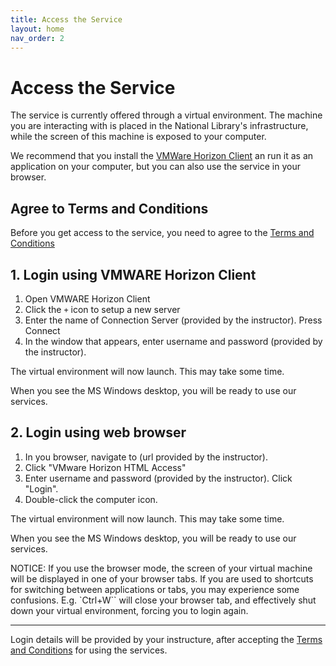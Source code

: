 ```yaml
---
title: Access the Service
layout: home
nav_order: 2
---
```


# Access the Service

The service is currently offered through a virtual environment. The machine you are interacting with is placed in the National Library's infrastructure, while the screen of this machine is exposed to your computer.

We recommend that you install the [VMWare Horizon Client](https://www.vmware.com/go/viewclients) an run it as an application on your computer, but you can also use the service in your browser.

## Agree to Terms and Conditions

Before you get access to the service, you need to agree to the [Terms and Conditions](./terms-conditions.md)

## 1. Login using VMWARE Horizon Client

1. Open VMWARE Horizon Client
2. Click the `+` icon to setup a new server
3. Enter the name of Connection Server (provided by the instructor). Press Connect
4. In the window that appears, enter username and password (provided by the instructor).

The virtual environment will now launch. This may take some time.

When you see the MS Windows desktop, you will be ready to use our services.

## 2. Login using web browser

1. In you browser, navigate to (url provided by the instructor).
2. Click "VMware Horizon HTML Access"
3. Enter username and password (provided by the instructor). Click "Login".
4. Double-click the computer icon.

The virtual environment will now launch. This may take some time.

When you see the MS Windows desktop, you will be ready to use our services.

NOTICE: If you use the browser mode, the screen of your virtual machine will be displayed in one of your browser tabs. If you are used to shortcuts for switching between applications or tabs, you may experience some confusions. E.g. `Ctrl+W`` will close your browser tab, and effectively shut down your virtual environment, forcing you to login again.

----
Login details will be provided by your instructure, after accepting the [Terms and Conditions]() for using the services. 
